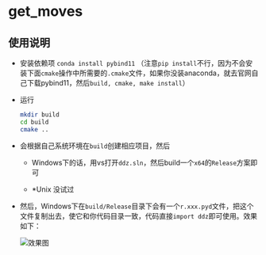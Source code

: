 # get_moves

## 使用说明


- 安装依赖项 `conda install pybind11` （注意`pip install`不行，因为不会安装下面`cmake`操作中所需要的`.cmake`文件，如果你没装anaconda，就去官网自己下载pybind11，然后`build, cmake, make install`）

- 运行
    ```bash
    mkdir build
    cd build
    cmake ..
    ```

- 会根据自己系统环境在`build`创建相应项目，然后

    - Windows下的话，用vs打开`ddz.sln`，然后build一个`x64`的`Release`方案即可

    - \*Unix 没试过

- 然后，Windows下在`build/Release`目录下会有一个`r.xxx.pyd`文件，把这个文件复制出去，使它和你代码目录一致，代码直接`import ddz`即可使用。效果如下：

    ![效果图](https://github.com/skyduy/ddz_moves/blob/master/get_moves/%E6%95%88%E6%9E%9C.png)
